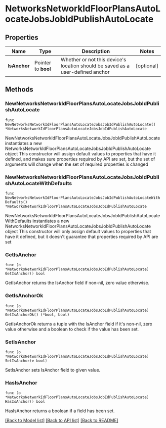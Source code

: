 # NetworksNetworkIdFloorPlansAutoLocateJobsJobIdPublishAutoLocate

## Properties

Name | Type | Description | Notes
------------ | ------------- | ------------- | -------------
**IsAnchor** | Pointer to **bool** | Whether or not this device&#39;s location should be saved as a user-defined anchor | [optional] 

## Methods

### NewNetworksNetworkIdFloorPlansAutoLocateJobsJobIdPublishAutoLocate

`func NewNetworksNetworkIdFloorPlansAutoLocateJobsJobIdPublishAutoLocate() *NetworksNetworkIdFloorPlansAutoLocateJobsJobIdPublishAutoLocate`

NewNetworksNetworkIdFloorPlansAutoLocateJobsJobIdPublishAutoLocate instantiates a new NetworksNetworkIdFloorPlansAutoLocateJobsJobIdPublishAutoLocate object
This constructor will assign default values to properties that have it defined,
and makes sure properties required by API are set, but the set of arguments
will change when the set of required properties is changed

### NewNetworksNetworkIdFloorPlansAutoLocateJobsJobIdPublishAutoLocateWithDefaults

`func NewNetworksNetworkIdFloorPlansAutoLocateJobsJobIdPublishAutoLocateWithDefaults() *NetworksNetworkIdFloorPlansAutoLocateJobsJobIdPublishAutoLocate`

NewNetworksNetworkIdFloorPlansAutoLocateJobsJobIdPublishAutoLocateWithDefaults instantiates a new NetworksNetworkIdFloorPlansAutoLocateJobsJobIdPublishAutoLocate object
This constructor will only assign default values to properties that have it defined,
but it doesn't guarantee that properties required by API are set

### GetIsAnchor

`func (o *NetworksNetworkIdFloorPlansAutoLocateJobsJobIdPublishAutoLocate) GetIsAnchor() bool`

GetIsAnchor returns the IsAnchor field if non-nil, zero value otherwise.

### GetIsAnchorOk

`func (o *NetworksNetworkIdFloorPlansAutoLocateJobsJobIdPublishAutoLocate) GetIsAnchorOk() (*bool, bool)`

GetIsAnchorOk returns a tuple with the IsAnchor field if it's non-nil, zero value otherwise
and a boolean to check if the value has been set.

### SetIsAnchor

`func (o *NetworksNetworkIdFloorPlansAutoLocateJobsJobIdPublishAutoLocate) SetIsAnchor(v bool)`

SetIsAnchor sets IsAnchor field to given value.

### HasIsAnchor

`func (o *NetworksNetworkIdFloorPlansAutoLocateJobsJobIdPublishAutoLocate) HasIsAnchor() bool`

HasIsAnchor returns a boolean if a field has been set.


[[Back to Model list]](../README.md#documentation-for-models) [[Back to API list]](../README.md#documentation-for-api-endpoints) [[Back to README]](../README.md)


